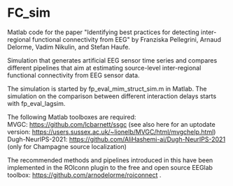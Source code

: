 # FC_sim
Matlab code for the paper "Identifying best practices for detecting inter-regional functional connectivity from EEG" by Franziska Pellegrini, Arnaud Delorme, Vadim Nikulin, and Stefan Haufe. 

Simulation that generates artificial EEG sensor time series and compares different pipelines that aim at 
estimating source-level inter-regional functional connectivity from EEG sensor data.

The simulation is started by fp_eval_mim_struct_sim.m in Matlab. The simulation on the comparison between different interaction delays starts with fp_eval_lagsim. 

The following Matlab toolboxes are required:    
MVGC: https://github.com/lcbarnett/ssgc (see also here for an uptodate version: https://users.sussex.ac.uk/~lionelb/MVGC/html/mvgchelp.html)       
Dugh-NeurIPS-2021: https://github.com/AliHashemi-ai/Dugh-NeurIPS-2021 (only for Champagne source localization)    

The recommended methods and pipelines introduced in this have been implemented in the ROIconn plugin to the free and open source EEGlab toolbox: https://github.com/arnodelorme/roiconnect .
